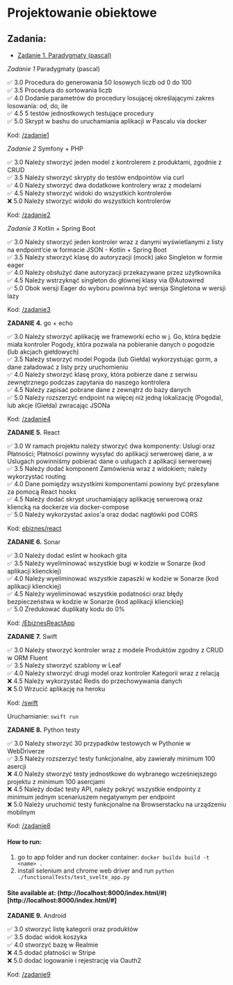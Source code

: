# Projektowanie obiektowe

## Zadania:
+ [Zadanie 1. Paradygmaty (pascal)](https://github.com/Ech0n/projektowanie-obiektowe/tree/main/zadanie1)

*Zadanie 1* Paradygmaty (pascal)

:white_check_mark: 3.0 Procedura do generowania 50 losowych liczb od 0 do 100  
:white_check_mark: 3.5 Procedura do sortowania liczb  
:white_check_mark: 4.0 Dodanie parametrów do procedury losującej określającymi zakres losowania: od, do, ile  
:white_check_mark: 4.5 5 testów jednostkowych testujące procedury   
:white_check_mark: 5.0 Skrypt w bashu do uruchamiania aplikacji w Pascalu via docker  

Kod: [/zadanie1](https://github.com/Ech0n/projektowanie-obiektowe/tree/main/zadanie1)

*Zadanie 2* Symfony + PHP

:white_check_mark: 3.0 Należy stworzyć jeden model z kontrolerem z produktami, zgodnie z CRUD  
:white_check_mark: 3.5 Należy stworzyć skrypty do testów endpointów via curl  
:white_check_mark: 4.0 Należy stworzyć dwa dodatkowe kontrolery wraz z modelami  
:white_check_mark: 4.5 Należy stworzyć widoki do wszystkich kontrolerów  
:x: 5.0 Należy stworzyć widoki do wszystkich kontrolerów  

Kod: [/zadanie2](https://github.com/Ech0n/projektowanie-obiektowe/tree/main/zadanie2)

*Zadanie 3* Kotlin + Spring Boot

:white_check_mark: 3.0 Należy stworzyć jeden kontroler wraz z danymi wyświetlanymi z listy na endpoint’cie w formacie JSON - Kotlin + Spring Boot  
:white_check_mark: 3.5 Należy stworzyć klasę do autoryzacji (mock) jako Singleton w formie eager  
:white_check_mark: 4.0 Należy obsłużyć dane autoryzacji przekazywane przez użytkownika  
:white_check_mark: 4.5 Należy wstrzyknąć singleton do głównej klasy via @Autowired  
:white_check_mark: 5.0 Obok wersji Eager do wyboru powinna być wersja Singletona w wersji lazy  

Kod: [/zadanie3](https://github.com/Ech0n/projektowanie-obiektowe/tree/main/zadanie3)

**ZADANIE 4.** go + echo

:white_check_mark: 3.0 Należy stworzyć aplikację we frameworki echo w j. Go, która będzie miała kontroler Pogody, która pozwala na pobieranie danych o pogodzie (lub akcjach giełdowych)  
:white_check_mark: 3.5 Należy stworzyć model Pogoda (lub Giełda) wykorzystując gorm, a dane załadować z listy przy uruchomieniu   
:white_check_mark: 4.0 Należy stworzyć klasę proxy, która pobierze dane z serwisu zewnętrznego podczas zapytania do naszego kontrolera  
:white_check_mark: 4.5 Należy zapisać pobrane dane z zewnątrz do bazy danych  
:white_check_mark: 5.0 Należy rozszerzyć endpoint na więcej niż jedną lokalizację (Pogoda), lub akcje (Giełda) zwracając JSONa  

Kod: [/zadanie4](https://github.com/Ech0n/projektowanie-obiektowe/tree/main/zadanie4)


**ZADANIE 5.** React 

:white_check_mark: 3.0 W ramach projektu należy stworzyć dwa komponenty: Uslugi oraz Płatności; Płatności powinny wysyłać do aplikacji serwerowej dane, a w Uslugach powinniśmy pobierać dane o usługach z aplikacji serwerowej  
:white_check_mark: 3.5 Należy dodać komponent Zamówienia wraz z widokiem; należy wykorzystać routing  
:white_check_mark: 4.0 Dane pomiędzy wszystkimi komponentami powinny być przesyłane za pomocą React hooks  
:white_check_mark: 4.5 Należy dodać skrypt uruchamiający aplikację serwerową oraz kliencką na dockerze via docker-compose  
:white_check_mark: 5.0 Należy wykorzystać axios'a oraz dodać nagłówki pod CORS  

Kod: [ebiznes/react](https://github.com/Ech0n/ebiznes/tree/main/react)


**ZADANIE 6.** Sonar

:white_check_mark: 3.0 Należy dodać eslint w hookach gita  
:white_check_mark: 3.5 Należy wyeliminować wszystkie bugi w kodzie w Sonarze (kod aplikacji klienckiej)  
:white_check_mark: 4.0 Należy wyeliminować wszystkie zapaszki w kodzie w Sonarze (kod aplikacji klienckiej)  
:white_check_mark: 4.5 Należy wyeliminować wszystkie podatności oraz błędy bezpieczeństwa w kodzie w Sonarze (kod aplikacji klienckiej)  
:white_check_mark: 5.0 Zredukować duplikaty kodu do 0%  

Kod: [/EbiznesReactApp](https://github.com/Ech0n/EbiznesReactApp)


**ZADANIE 7.** Swift


:white_check_mark: 3.0 Należy stworzyć kontroler wraz z modele Produktów zgodny z CRUD w ORM Fluent  
:white_check_mark: 3.5 Należy stworzyć szablony w Leaf  
:white_check_mark: 4.0 Należy stworzyć drugi model oraz kontroler Kategorii wraz z relacją  
:x: 4.5 Należy wykorzystać Redis do przechowywania danych  
:x: 5.0 Wrzucić aplikację na heroku  

Kod: [/swift](https://github.com/Ech0n/projektowanie-obiektowe/tree/main/swift)

Uruchamianie: `swift run`

**ZADANIE 8.** Python testy

:white_check_mark: 3.0 Należy stworzyć 30 przypadków testowych w Pythonie w WebDriverze  
:white_check_mark: 3.5 Należy rozszerzyć testy funkcjonalne, aby zawierały minimum 100 asercji  
:x: 4.0 Należy stworzyć testy jednostkowe do wybranego wcześniejszego projektu z minimum 100 asercjami  
:x: 4.5 Należy dodać testy API, należy pokryć wszystkie endpointy z minimum jednym scenariuszem negatywnym per endpoint  
:x: 5.0 Należy uruchomić testy funkcjonalne na Browserstacku na urządzeniu mobilnym

Kod: [/zadanie8](https://github.com/Ech0n/projektowanie-obiektowe/tree/main/zadanie8)

#### How to run:
1. go to app folder and run docker container: `docker buildx build -t <name> .`
2. install selenium and chrome web driver and run `python ./functionalTests/test_svelte_app.py`


#### Site available at: (http://localhost:8000/index.html/#)[http://localhost:8000/index.html/#]

**ZADANIE 9.** Android

:white_check_mark: 3.0 stworzyć listę kategorii oraz produktów  
:white_check_mark: 3.5 dodać widok koszyka  
:white_check_mark: 4.0 stworzyć bazę w Realmie  
:x: 4.5 dodać płatności w Stripe  
:x: 5.0 dodać logowanie i rejestrację via Oauth2

Kod: [/zadanie9](https://github.com/Ech0n/projektowanie-obiektowe/tree/main/zadanie9)
